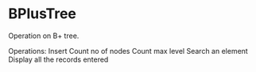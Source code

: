 # BPlusTree
Operation on B+ tree.

Operations:
Insert
Count no of nodes
Count max level
Search an element
Display all the records entered
